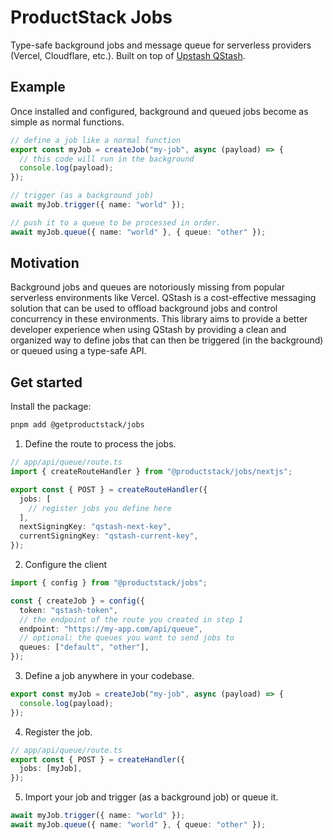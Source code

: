 # ProductStack Jobs

Type-safe background jobs and message queue for serverless providers (Vercel, Cloudflare, etc.). Built on top of
[Upstash QStash](https://upstash.com/docs/qstash/).

## Example

Once installed and configured, background and queued jobs become as simple as normal functions.

```ts
// define a job like a normal function
export const myJob = createJob("my-job", async (payload) => {
  // this code will run in the background
  console.log(payload);
});

// trigger (as a background job)
await myJob.trigger({ name: "world" });

// push it to a queue to be processed in order.
await myJob.queue({ name: "world" }, { queue: "other" });
```

## Motivation

Background jobs and queues are notoriously missing from popular serverless environments like Vercel. QStash is a cost-effective messaging solution that can be used to offload background jobs and control concurrency in these environments. This library aims to provide a better developer experience when using QStash by providing a clean and organized way to define jobs that can then be triggered (in the background) or queued using a type-safe API.

## Get started

Install the package:

```sh
pnpm add @getproductstack/jobs
```

1. Define the route to process the jobs.

```ts
// app/api/queue/route.ts
import { createRouteHandler } from "@productstack/jobs/nextjs";

export const { POST } = createRouteHandler({
  jobs: [
    // register jobs you define here
  ],
  nextSigningKey: "qstash-next-key",
  currentSigningKey: "qstash-current-key",
});
```

2. Configure the client

```ts
import { config } from "@productstack/jobs";

const { createJob } = config({
  token: "qstash-token",
  // the endpoint of the route you created in step 1
  endpoint: "https://my-app.com/api/queue",
  // optional: the queues you want to send jobs to
  queues: ["default", "other"],
});
```

3. Define a job anywhere in your codebase.

```ts
export const myJob = createJob("my-job", async (payload) => {
  console.log(payload);
});
```

4. Register the job.

```ts
// app/api/queue/route.ts
export const { POST } = createHandler({
  jobs: [myJob],
});
```

5. Import your job and trigger (as a background job) or queue it.

```ts
await myJob.trigger({ name: "world" });
await myJob.queue({ name: "world" }, { queue: "other" });
```
